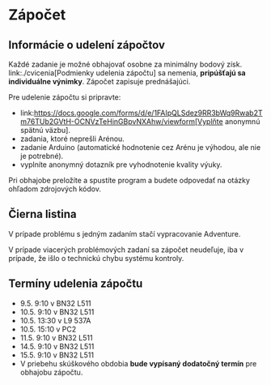 # Zápočet

## Informácie o udelení zápočtov

Každé zadanie je možné obhajovať osobne za minimálny bodový získ.
link:./cvicenia[Podmienky udelenia zápočtu] sa nemenia, **pripúšťajú sa individuálne výnimky**. Zápočet zapisuje prednášajúci.

Pre udelenie zápočtu si pripravte:

- link:https://docs.google.com/forms/d/e/1FAIpQLSdez9RR3bWq9Rwab2Tm76TUb2GVtH-OCNVzTeHinGBpvNXAhw/viewform[Vyplňte anonymnú spätnú väzbu].
- zadania, ktoré neprešli Arénou.
- zadanie Arduino (automatické hodnotenie cez Arénu je výhodou, ale nie je potrebné).
- vyplníte anonymný dotazník pre vyhodnotenie kvality výuky.

Pri obhajobe preložíte a spustíte program a budete odpovedať na otázky ohľadom zdrojových kódov.

## Čierna listina

V prípade problému s jedným zadaním stačí vypracovanie Adventure.

V prípade viacerých problémových zadaní sa zápočet neudeľuje, iba v prípade, že išlo o technickú chybu systému kontroly.

## Termíny udelenia zápočtu

- 9.5. 9:10 v BN32 L511
- 10.5. 9:10 v BN32 L511
- 10.5. 13:30 v L9 537A
- 10.5. 15:10 v PC2
- 11.5. 9:10 v BN32 L511
- 14.5. 9:10 v BN32 L511
- 15.5. 9:10 v BN32 L511
- V priebehu skúškového obdobia **bude vypísaný dodatočný termín** pre obhajobu zápočtu.



